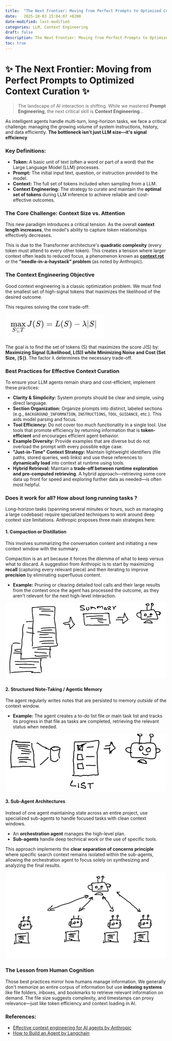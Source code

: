 ```yaml
---
title:  "The Next Frontier: Moving from Perfect Prompts to Optimized Context Curation"
date:   2025-10-03 15:04:07 +0200
date-modified: last-modified
categories: LLM, Context Engineering
draft: false
description: The Next Frontier: Moving from Perfect Prompts to Optimized Context Curation.
toc: true
---
```




# ✨ The Next Frontier: Moving from Perfect Prompts to Optimized Context Curation ✨



> The landscape of AI interaction is shifting. While we mastered **Prompt Engineering**, the next critical skill is **Context Engineering**... 

As intelligent agents handle multi-turn, long-horizon tasks, we face a critical challenge: managing the growing volume of system instructions, history, and data efficiently. **The bottleneck isn't just LLM size—it's signal efficiency**



### **Key Definitions:**

- **Token:** A basic unit of text (often a word or part of a word) that the Large Language Model (LLM) processes.
- **Prompt:** The initial input text, question, or instruction provided to the model.
- **Context:** The full set of tokens included when sampling from a LLM.
- **Context Engineering:** The strategy to curate and maintain the **optimal set of tokens** during LLM inference to achieve reliable and cost-effective outcomes.

### The Core Challenge: Context Size vs. Attention

This new paradigm introduces a critical tension. As the overall **context length increases**, the model's ability to capture token relationships effectively decreases.

This is due to the Transformer architecture's **quadratic complexity** (every token must attend to every other token). This creates a tension where larger context often leads to reduced focus, a phenomenon known as **[context rot](https://research.trychroma.com/context-rot)** or the **"needle-in-a-haystack" problem** (as noted by Anthropic).



### The Context Engineering Objective

Good context engineering is a classic optimization problem. We must find the smallest set of high-signal tokens that maximizes the likelihood of the desired outcome.

This requires solving the core trade-off:

<img src="./assets/image-20251003145250222.png" alt="image-20251003145250222" style="zoom:50%;" />

The goal is to find the set of tokens (S) that maximizes the score J(S) by: **Maximizing Signal (Likelihood, L(S)) while Minimizing Noise and Cost (Set Size, ∣S∣)**. The factor λ determines the necessary trade-off.



### Best Practices for Effective Context Curation

To ensure your LLM agents remain sharp and cost-efficient, implement these practices:

- **Clarity & Simplicity:** System prompts should be clear and simple, using direct language.
- **Section Organization:** Organize prompts into distinct, labeled sections (e.g., `BACKGROUND_INFORMATION`, `INSTRUCTIONS`, `TOOL_GUIDANCE`, etc.). This aids model parsing and focus.
- **Tool Efficiency:** Do not cover too much functionality in a single tool. Use tools that promote efficiency by returning information that is **token-efficient** and encourages efficient agent behavior.
- **Example Diversity:** Provide examples that are diverse but do not overload the prompt with every possible edge case.
- **"Just-in-Time" Context Strategy:** Maintain lightweight identifiers (file paths, stored queries, web links) and use these references to **dynamically load** into context at runtime using tools.
- **Hybrid Retrieval:** Maintain a **trade-off between runtime exploration and pre-computed retrieving**. A hybrid approach—retrieving some core data up front for speed and exploring further data as needed—is often most helpful.



### **Does it work for all? How about long running tasks** ?

Long-horizon tasks (spanning several minutes or hours, such as managing a large codebase) require specialized techniques to work around deep context size limitations. Anthropic proposes three main strategies here:

#### 1. Compaction or Distillation

This involves summarizing the conversation content and initiating a new context window with the summary.

Compaction is an art because it forces the dilemma of what to keep versus what to discard. A suggestion from Anthropic is to start by maximizing **recall** (capturing every relevant piece) and then iterating to improve **precision** by eliminating superfluous content.

- **Example:** Pruning or clearing detailed tool calls and their large results from the context once the agent has processed the outcome, as they aren't relevant for the next high-level interaction.

  

![image-20251003140805855](./assets/image-20251003140805855.png)

####  2. Structured Note-Taking / Agentic Memory

The agent regularly writes notes that are persisted to memory *outside* of the context window.

- **Example:** The agent creates a to-do list file or main task list and tracks its progress in that file as tasks are completed, retrieving the relevant status when needed.



![image-20251003140823567](./assets/image-20251003140823567.png)

#### 3. Sub-Agent Architectures

Instead of one agent maintaining state across an entire project, use specialized sub-agents to handle focused tasks with clean context windows.

- An **orchestration agent** manages the high-level plan.
- **Sub-agents** handle deep technical work or the use of specific tools.

This approach implements the **clear separation of concerns principle** where specific search context remains isolated within the sub-agents, allowing the orchestration agent to focus solely on synthesizing and analyzing the final results.

![image-20251003140900737](./assets/image-20251003140900737.png)



### The Lesson from Human Cognition

Those best practices mirror how humans manage information. We generally don't memorize an entire corpus of information but use **indexing systems** like file folders, inboxes, and bookmarks to retrieve relevant information on demand. The file size suggests complexity, and timestamps can proxy relevance—just like token efficiency and context loading in AI.



### **References:**

-  [Effective context engineering for AI agents by Anthropic](https://www.anthropic.com/engineering/effective-context-engineering-for-ai-agents)
- [How to Build an Agent by Langchain](https://blog.langchain.com/how-to-build-an-agent/)

